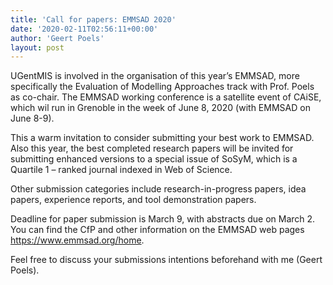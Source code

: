 ```yaml
---
title: 'Call for papers: EMMSAD 2020'
date: '2020-02-11T02:56:11+00:00'
author: 'Geert Poels'
layout: post
---
```


UGentMIS is involved in the organisation of this year’s EMMSAD, more specifically the Evaluation of Modelling Approaches track with Prof. Poels as co-chair. The EMMSAD working conference is a satellite event of CAiSE, which wil run in Grenoble in the week of June 8, 2020 (with EMMSAD on June 8-9).

This a warm invitation to consider submitting your best work to EMMSAD. Also this year, the best completed research papers will be invited for submitting enhanced versions to a special issue of SoSyM, which is a Quartile 1 – ranked journal indexed in Web of Science.

Other submission categories include research-in-progress papers, idea papers, experience reports, and tool demonstration papers.

Deadline for paper submission is March 9, with abstracts due on March 2. You can find the CfP and other information on the EMMSAD web pages <https://www.emmsad.org/home>.

Feel free to discuss your submissions intentions beforehand with me (Geert Poels).